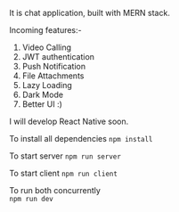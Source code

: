 It is chat application, built with MERN stack.

Incoming features:-
1. Video Calling
2. JWT authentication
3. Push Notification
4. File Attachments
5. Lazy Loading
6. Dark Mode
7. Better UI :)

I will develop React Native soon.

To install all dependencies 
<code>npm install</code>

To start server 
<code>npm run server</code> 

To start client 
<code>npm run client</code> 

To run both concurrently    
<code>npm run dev</code>
